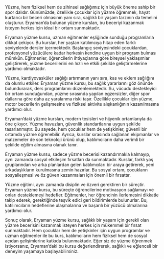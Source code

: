 Yüzme, hem fiziksel hem de zihinsel sağlığımız için büyük öneme sahip bir spor dalıdır. Günümüzde, özellikle çocuklar için yüzme öğrenmek, hayat kurtarıcı bir beceri olmasının yanı sıra, sağlıklı bir yaşam tarzının da temelini oluşturur. Eryaman’da bulunan yüzme kursları, bu beceriyi kazanmak isteyen herkes için ideal bir ortam sunmaktadır.

Eryaman yüzme kursu, uzman eğitmenler eşliğinde sunduğu programlarla dikkat çekiyor. Bu kurslar, her yaştan katılımcıya hitap eden farklı seviyelerde dersler içermektedir. Başlangıç seviyesindeki çocuklardan, profesyonel yüzücülere kadar herkesin kendine uygun bir program bulması mümkün. Eğitmenler, öğrencilerin ihtiyaçlarına göre bireysel yaklaşımlar geliştirerek, yüzme becerilerini en hızlı ve etkili şekilde geliştirmelerine yardımcı olmaktadır.

Yüzme, kardiyovasküler sağlığı artırmanın yanı sıra, kas ve eklem sağlığını da olumlu etkiler. Eryaman yüzme kursu, bu sağlık yararlarını göz önünde bulundurarak, ders programlarını düzenlemektedir. Su, vücudu destekleyici bir ortam sunduğundan, yüzme sırasında yapılan egzersizler, diğer spor dallarına göre daha az yaralanma riski taşır. Özellikle çocuklar için yüzme, motor becerilerin gelişmesine ve fiziksel aktivite alışkanlığının kazanılmasına yardımcı olur.

Eryaman’daki yüzme kursları, modern tesisleri ve hijyenik ortamlarıyla da öne çıkıyor. Yüzme havuzları, güvenlik standartlarına uygun şekilde tasarlanmıştır. Bu sayede, hem çocuklar hem de yetişkinler, güvenli bir ortamda yüzme öğrenebilir. Ayrıca, kurslar sırasında sağlanan ekipmanlar ve malzemeler de son teknoloji ürünü olup, katılımcıların daha verimli bir şekilde eğitim almasına olanak tanır.

Eryaman yüzme kursu, sadece yüzme becerisi kazandırmakla kalmayıp, aynı zamanda sosyal etkileşim fırsatları da sunmaktadır. Kurslar, farklı yaş gruplarından ve arka planlardan gelen katılımcıları bir araya getirerek, yeni arkadaşlıkların kurulmasına zemin hazırlar. Bu sosyal ortam, çocukların sosyalleşmesi ve öz güven kazanmaları için önemli bir fırsattır.

Yüzme eğitimi, aynı zamanda disiplin ve özveri gerektiren bir süreçtir. Eryaman yüzme kursu, bu süreçte öğrencilerine motivasyon sağlamayı ve onları desteklemeyi hedefler. Eğitmenler, her öğrencinin ilerlemesini dikkatle takip ederek, gerektiğinde teşvik edici geri bildirimlerde bulunurlar. Bu, katılımcıların hedeflerine ulaşmalarına ve başarılı bir yüzücü olmalarına yardımcı olur.

Sonuç olarak, Eryaman yüzme kursu, sağlıklı bir yaşam için gerekli olan yüzme becerisini kazanmak isteyen herkes için mükemmel bir fırsat sunmaktadır. Hem çocuklar hem de yetişkinler için uygun programlar ve uzman eğitmenler ile bu kurs, katılımcıların hem fiziksel hem de sosyal açıdan gelişimlerine katkıda bulunmaktadır. Eğer siz de yüzme öğrenmek istiyorsanız, Eryaman’daki bu kursu değerlendirerek, sağlıklı ve eğlenceli bir deneyim yaşamaya başlayabilirsiniz.



